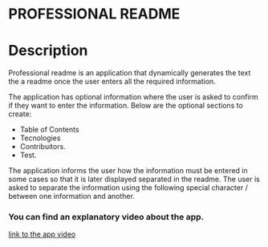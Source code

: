 # PROFESSIONAL README
  
# Description

Professional readme is an application that dynamically generates the text the a readme once the user enters all the required information.

The application has optional information where the user is asked to confirm if they want to enter the information. Below are the optional sections to create:

* Table of Contents
* Tecnologies
* Contribuitors.
* Test.

The application informs the user how the information must be entered in some cases so that it is later displayed separated in the readme. The user is asked to separate the information using the following special character / between one information and another.

### You can find an explanatory video about the app.


 [link to the app video](https://)
